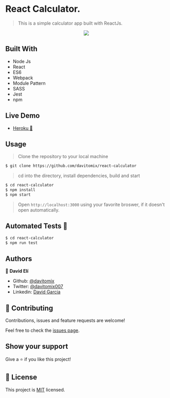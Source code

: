 # React Calculator.
> This is a simple calculator app built with ReactJs.

<p align="center">
  <img src="./demo.gif">
</p>

## Built With

- Node Js
- React
- ES6
- Webpack
- Module Pattern
- SASS
- Jest
- npm

## Live Demo

- [Heroku :rocket:](https://react-calculator-02.herokuapp.com)

## Usage

> Clone the repository to your local machine

```sh
$ git clone https://github.com/davitomix/react-calculator
```

> cd into the directory, install dependencies, build and start

```sh
$ cd react-calculator
$ npm install
$ npm start
```

> Open `http://localhost:3000` using your favorite broswer, if it doesn't open automatically.

## Automated Tests :space_invader:
```sh
$ cd react-calculator
$ npm run test
```

## Authors
👤 **David Elí**

- Github: [@davitomix](https://github.com/davitomix)
- Twitter: [@davitomix007](https://twitter.com/davitomix007)
- Linkedin: [David Garcia](https://www.linkedin.com/in/davideligarcia/)

## 🤝 Contributing
Contributions, issues and feature requests are welcome!

Feel free to check the [issues page](issues/).

## Show your support
Give a ⭐️ if you like this project!

## 📝 License
This project is [MIT](lic.url) licensed.

